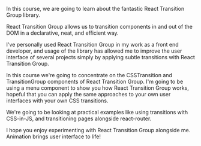 In this course, we are going to learn about the fantastic React Transition Group library.

React Transition Group allows us to transition components in and out of the DOM in a declarative, neat, and efficient way.

I've personally used React Transition Group in my work as a front end developer, and usage of the library has allowed me to improve the user interface of several projects simply by applying subtle transitions with React Transition Group.

In this course we're going to concentrate on the CSSTransition and TransitionGroup components of React Transition Group. I'm going to be using a menu component to show you how React Transition Group works, hopeful that you can apply the same approaches to your own user interfaces with your own CSS transitions.

We're going to be looking at practical examples like using transitions with CSS-in-JS, and transitioning pages alongside react-router.

I hope you enjoy experimenting with React Transition Group alongside me. Animation brings user interface to life!